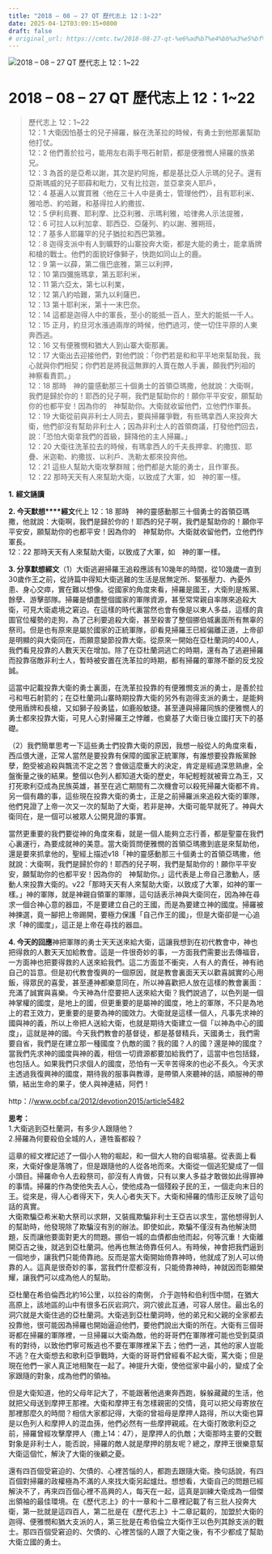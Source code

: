 ```yaml
---
title: "2018 – 08 – 27 QT 歷代志上 12：1~22"
date: 2025-04-12T03:09:15+0800
draft: false
# original_url: https://cmtc.tw/2018-08-27-qt-%e6%ad%b7%e4%bb%a3%e5%bf%97%e4%b8%8a-12%ef%bc%9a122
---
```


![2018 – 08 – 27 QT 歷代志上 12：1~22](/images/qt.jpg   "2018 – 08 – 27 QT 歷代志上 12：1~22")

# 2018 – 08 – 27 QT 歷代志上 12：1~22

> 歷代志上 12：1~22  
> 12：1 大衛因怕基士的兒子掃羅，躲在洗革拉的時候，有勇士到他那裏幫助他打仗。  
> 12：2 他們善於拉弓，能用左右兩手甩石射箭，都是便雅憫人掃羅的族弟兄。  
> 12：3 為首的是亞希以謝，其次是約阿施，都是基比亞人示瑪的兒子。還有亞斯瑪威的兒子耶薛和毗力，又有比拉迦，並亞拿突人耶戶，  
> 12：4 基遍人以實買雅〈他在三十人中是勇士，管理他們〉，且有耶利米、雅哈悉、約哈難，和基得拉人約撒拔、  
> 12：5 伊利烏賽、耶利摩、比亞利雅、示瑪利雅，哈律弗人示法提雅，  
> 12：6 可拉人以利加拿、耶西亞、亞薩列、約以謝、雅朔班，  
> 12：7 基多人耶羅罕的兒子猶拉和西巴第雅。  
> 12：8 迦得支派中有人到曠野的山寨投奔大衛，都是大能的勇士，能拿盾牌和槍的戰士。他們的面貌好像獅子，快跑如同山上的鹿。  
> 12：9 第一以薛，第二俄巴底雅，第三以利押，  
> 12：10 第四彌施瑪拿，第五耶利米，  
> 12：11 第六亞太，第七以利業，  
> 12：12 第八約哈難，第九以利薩巴，  
> 12：13 第十耶利米，第十一末巴奈。  
> 12：14 這都是迦得人中的軍長，至小的能抵一百人，至大的能抵一千人。  
> 12：15 正月，約旦河水漲過兩岸的時候，他們過河，使一切住平原的人東奔西逃。  
> 12：16 又有便雅憫和猶大人到山寨大衛那裏。  
> 12：17 大衛出去迎接他們，對他們說：「你們若是和和平平地來幫助我，我心就與你們相契；你們若是將我這無罪的人賣在敵人手裏，願我們列祖的　神察看責罰。」  
> 12：18 那時　神的靈感動那三十個勇士的首領亞瑪撒，他就說：大衛啊，我們是歸於你的！耶西的兒子啊，我們是幫助你的！願你平平安安，願幫助你的也都平安！因為你的　神幫助你。大衛就收留他們，立他們作軍長。  
> 12：19 大衛從前與非利士人同去，要與掃羅爭戰，有些瑪拿西人來投奔大衛，他們卻沒有幫助非利士人；因為非利士人的首領商議，打發他們回去，說：「恐怕大衛拿我們的首級，歸降他的主人掃羅。」  
> 12：20 大衛往洗革拉去的時候，有瑪拿西人的千夫長押拿、約撒拔、耶疊、米迦勒、約撒拔、以利戶、洗勒太都來投奔他。  
> 12：21 這些人幫助大衛攻擊群賊；他們都是大能的勇士，且作軍長。  
> 12：22 那時天天有人來幫助大衛，以致成了大軍，如　神的軍一樣。

**1.** **經文誦讀**

**2. 今天默想****經文**代上 12：18 那時　神的靈感動那三十個勇士的首領亞瑪撒，他就說：大衛啊，我們是歸於你的！耶西的兒子啊，我們是幫助你的！願你平平安安，願幫助你的也都平安！因為你的　神幫助你。大衛就收留他們，立他們作軍長。  
12：22 那時天天有人來幫助大衛，以致成了大軍，如　神的軍一樣。

**3. 分享默想經文**（1）大衛逃避掃羅王追殺應該有10幾年的時間，從10幾歲一直到30歲作王之前，從詩篇中得知大衛逃難的生活是居無定所、緊張壓力、內憂外患、身心交瘁，實在難以想像。從國家的角度來看，掃羅是國王，大衛則是叛黨、餘孽、游擊部隊。掃羅是傾盡整個國家的軍隊資源，甚至常常親自率隊來追殺大衛，可見大衛處境之窘迫。在這樣的時代裏當然也會有像是以東人多益，這樣的貪圖官位權勢的走狗，為了己利要追殺大衛，甚至殺害了整個挪伯城裏面所有無辜的祭司。但是也有原來是屬於國家的正統軍隊，卻看見掃羅王已經偏離正道，上帝卻是明顯的與大衛同在，而願意變節投靠大衛。從原來一開始在亞杜蘭洞的400人，我們看見投靠的人數天天在增加。除了在亞杜蘭洞逃亡的時期，還有為了逃避掃羅而投靠宿敵非利士人，暫時被安置在洗革拉的時期，都有掃羅的軍隊不斷的反戈投誠。

這當中記載投靠大衛的勇士裏面，在洗革拉投靠的有便雅憫支派的勇士，是善於拉弓和甩石射箭的；在亞杜蘭洞山寨時期投靠大衛的另外有迦得支派的勇士，是能夠使用盾牌和長槍，又如獅子般勇猛，如鹿般敏捷。甚至連與掃羅同族的便雅憫人的勇士都來投靠大衛，可見人心對掃羅王之悖離，也奠基了大衛日後立國打天下的基礎。

（2）我們簡單思考一下這些勇士們投靠大衛的原因，我想一般從人的角度來看，西瓜偎大邊，正常人當然是要投靠有保障的國家正統軍隊，有誰想要投靠叛黨餘孽，飽受被追殺與飄流不定之苦？會做這麼重大的決定，肯定是經過深思熟慮，全盤衡量之後的結果。整個以色列人都知道大衛的歷史，年紀輕輕就被膏立為王，又打死歌利亞成為民族英雄，甚至在逃亡期間有二次機會可以殺死掃羅大衛都不肯。另一個有趣的事，這些現在投靠大衛的勇士，正是之前掃羅派來追殺大衛的軍隊，他們見證了上帝一次又一次的幫助了大衛，若非是神，大衛可能早就死了。神與大衛同在，是一個可以被眾人公開見證的事實。

當然更重要的我們要從神的角度來看，就是一個人能夠立志行善，都是聖靈在我們心裏運行，為要成就神的美意。當大衛質問便雅憫的首領亞瑪撒到底是來幫助他，還是要來抓拿他的，聖經上描述v18「神的靈感動那三十個勇士的首領亞瑪撒，他就說：大衛啊，我們是歸於你的！耶西的兒子啊，我們是幫助你的！願你平平安安，願幫助你的也都平安！因為你的　神幫助你。」這代表是上帝自己激動人，感動人來投靠大衛的。v22「那時天天有人來幫助大衛，以致成了大軍，如神的軍一樣。」神的軍隊，就是神親自領軍的軍隊，這句話表示神與大衛同在，因為神在尋求一個合神心意的器皿，不是要建立自己的王國，而是為要建立神的國度。掃羅被神揀選，竟一腳把上帝踢開，要極力保護「自己作王的國」，但是大衛卻是一心追求「神的國度」，這正是上帝在尋找的器皿。

**4. 今天的回應**神把軍隊的勇士天天送來給大衛，這讓我想到在初代教會中，神也把得救的人數天天加給教會。這是一件很奇妙的事，一方面我們需要出去傳福音，一方面神也把要得救的人送來給我們。這二方面並不衝突，人有人的責任，神有祂自己的旨意。但是初代教會復興的一個原因，就是教會裏面天天以歡喜誠實的心用飯，得眾民的喜愛，甚至連神都樂意同在，所以神喜歡把人放在這樣的教會裏面：充滿了誠實與喜樂。今天神為什麼要把人送來給大衛？我們說過了，以色列是一個神掌權的國度，是地上的國，但更重要的是屬神的國度，地上的軍隊，不只是為地上的君王效力，更重要的是要為神的國效力。大衛就是這樣一個人，凡事先求神的國與神的義，所以上帝把人送給大衛，也就是期待大衛建立一個「以神為中心的國度」，這就是神的國。今天我們教會的基督徒，都是基督精兵，天國勇士，我們需要自省，我們是在建立那一種國度？仇敵的國？我的國？人的國？還是神的國度？當我們先求神的國度與神的義，相信一切資源都要加給我們了，這當中也包括錢，也包括人。如果我們只求個人的國度，恐怕有一天辛苦得來的也必不長久。今天求主透過我復興神的國度，期待我的服事與教導，是帶領人來聽神的話，順服神的帶領，結出生命的果子，使人與神連結，阿們！

http：//www.ocbf.ca/2012/devotion2015/article5482

**思考：**  
1.大衛逃到亞杜蘭洞，有多少人跟隨他？  
2.掃羅為何要殺伯全城的人，連牲畜都殺？

這章的經文裡記述了一個小人物的堀起，和一個大人物的自堀墳墓。從表面上看來，大衛好像是落魄了，但是跟隨他的人從各地而來。大衛從一個逃犯變成了一個小頭目。掃羅命令人去殺祭司，卻沒有人肯做，只有以東人多益才敢做如此得罪神的事情。掃羅的作為使他失去人心，使他成為一個殘殺子民的王，一個走向末日的王。從來是，得人心者得天下，失人心者失天下。大衛和掃羅的情形正反映了這句話的真實。  
大衛欺騙亞希米勒大祭司以求餅，又裝瘋欺騙非利士王亞吉以求生，當他想得到人的幫助時，他發現除了欺騙沒有別的辦法。即使如此，欺騙不僅沒有為他解決問題，反而讓他要面對更大的問題。挪伯一城的血債都由他而起，何等沉重！大衛離開亞吉之後，就逃到亞杜蘭洞。他再也無法倚靠任何人。有時候，神會把我們逼到一個地步，讓我們只能倚靠祂。反而是當大衛開始倚靠神時，他就成了別人可以倚靠的人。這真是很奇妙的事，當我們什麼都沒有，只能倚靠神時，神就因而彰顯榮耀，讓我們可以成為他人的幫助。

亞杜蘭在希伯倫西北約16公里，以拉谷的南側， 介于迦特和伯利恆中間，在猶大高原上，該地區的山中有很多石灰岩洞穴，洞穴彼此互通，可容人居住。最出名的洞穴就是大衛住過的亞杜蘭洞。大衛逃到亞杜蘭洞時，他的弟兄和父親的全家都去投靠他，很可能因為掃羅也開始逼迫他們，要他們說出大衛的所在。大衛有三個哥哥都在掃羅的軍隊裡，一旦掃羅以大衛為敵，他的哥哥們在軍隊裡可能也受到莫須有的對待，以致他們寧可叛逃也不要在軍隊裡呆下去；他們一逃，其他的家人豈能不逃？在大衛想去和歌利亞爭戰時，大衛的哥哥們曾經看不起大衛，罵大衛；但是現在他們一家人真正地相聚在一起了。神提升大衛，使他從家中最小的，變成了全家跟隨的對象，成為他們的領袖。

但是大衛知道，他的父母年記大了，不能跟著他過東奔西跑，躲躲藏藏的生活，他就把父母送到摩押王那裡。大衛和摩押王有怎樣親密的交情，竟可以把父母寄放在那裡那麼久的時間？相信大家都記得，大衛的曾祖母是摩押人路得，所以大衛也算是以色列人和摩押人的混血孫，他們必然有一些摩押親戚。在大衛打敗歌利亞之前，掃羅曾經攻擊摩押人（撒上14：47），是摩押人的仇敵；大衛那時主要的交戰對象是非利士人，能否說，掃羅的敵人就是摩押的朋友呢？總之，摩押王很樂意幫大衛這個忙，解決了大衛的後顧之憂。

還有四百個受窘迫的、欠債的、心裡苦惱的人，都跑去跟隨大衛。換句話說，有四百個對掃羅的政權極為不滿的人來找大衛另起爐灶。想想看，大衛自己的問題已經解決不了，再來四百個心裡不高興的人，每天在一起，這真是訓練大衛成為一個傑出領袖的最佳環境。在《歷代志上》的十一章和十二章裡記載了有三批人投奔大衛，第一批就是這四百人，第二批是在《歷代志上》十二章記載的，加盟於大衛的迦得、便雅憫和猶大支派的人，第三批是在希伯倫立大衛作王以色列其餘支派的戰士。那四百個受窘迫的、欠債的、心裡苦惱的人跟了大衛之後，有不少都成了幫助大衛立國的勇士。
